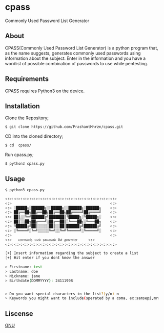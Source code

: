 # cpass
Commonly Used Password List Generator

## About
CPASS(Commonly Used Password List Generator) is a python program that, as the name suggests, generates
commonly used passwords using information about the subject.
Enter in the information and you have a wordlist of possible combination of passwords to use while pentesting.

## Requirements
CPASS requires Python3 on the device.

## Installation

Clone the Repository;
```bash
$ git clone https://github.com/PrashantMhrzn/cpass.git
```

CD into the cloned directory;
```bash
$ cd  cpass/
```

Run cpass.py;
```
$ python3 cpass.py
```
## Usage

```bash
$ python3 cpass.py

<:>:<:>:<:>:<:>:<:>:<:>:<:>:<:>:<:>:<:>:<:>:<:>:<:>
<:>                                             <:>
<:> ░█████╗░██████╗░░█████╗░░██████╗░██████╗    <:>
<:> ██╔══██╗██╔══██╗██╔══██╗██╔════╝██╔════╝    <:>
<:> ██║░░╚═╝██████╔╝███████║╚█████╗░╚█████╗░    <:>
<:> ██║░░██╗██╔═══╝░██╔══██║░╚═══██╗░╚═══██╗    <:>
<:> ╚█████╔╝██║░░░░░██║░░██║██████╔╝██████╔╝    <:>
<:> ░╚════╝░╚═╝░░░░░╚═╝░░╚═╝╚═════╝░╚═════╝░    <:>
<:>                                             <:>
<:>   𝔠𝔬𝔪𝔪𝔬𝔫𝔩𝔶 𝔲𝔰𝔢𝔡 𝔭𝔞𝔰𝔰𝔴𝔬𝔯𝔡 𝔩𝔦𝔰𝔱 𝔤𝔢𝔫𝔢𝔯𝔞𝔱𝔬𝔯     <:>
<:>:<:>:<:>:<:>:<:>:<:>:<:>:<:>:<:>:<:>:<:>:<:>:<:>

[+] Insert information regarding the subject to create a list
[+] Hit enter if you dont know the answer
    
> Firstname: test
> Lastname: doe
> Nickname: jane
> Birthdate(DDMMYYYY): 24111998


> Do you want special characters in the list?(y/n) n
> Keywords you might want to include(sperated by a coma, ex:samsepi,mrrobot) hacker
```

## Liscense
[GNU](https://github.com/PrashantMhrzn/cpass/blob/main/LICENSE)